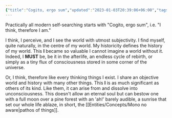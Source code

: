 ```yaml
---
{"title":"Cogito, ergo sum","updated":"2023-01-03T20:39:06+06:00","tags":["philosophy"],"created":"2022-05-02T20:36:00+06:00","location":"Badda, Dhaka","dg-publish":true,"permalink":"/personal/musings/cogito-ergo-sum/","dgPassFrontmatter":true}
---
```


Practically all modern self-searching starts with "Cogito, ergo sum", i.e. "I think, therefore I am."

I think, I perceive, and I see the world with utmost subjectivity. I find myself, quite naturally, in the centre of my world. My historicity defines the history of my world. This **I** became so valuable I cannot imagine a world without it. Indeed, I **MUST** be, be it in the afterlife, an endless cycle of rebirth, or simply as a tiny flux of consciousness stored in some corner of the universe.

Or, I think, therefore like every thinking things I exist. I share an objective world and history with many other things. This **I** is as much significant as others of its kind. Like them, it can arise from and dissolve into unconsciousness. This doesn't allow an eternal soul but can bestow one with a full moon over a pine forest with an 'ah!' barely audible, a sunrise that set our whole life ablaze, in short, the [[Entities/Concepts/Mono no aware\|pathos of things]].